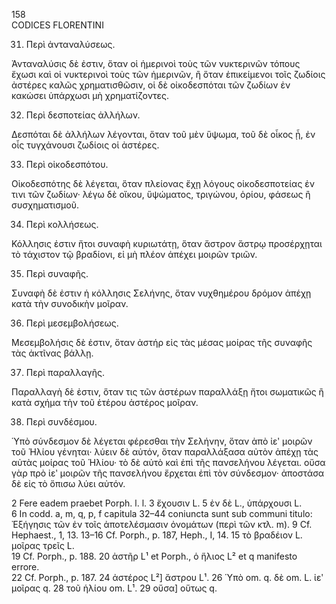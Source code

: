 158  
CODICES FLORENTINI

31. Περὶ ἀνταναλύσεως.

Ἀνταναλύσις δὲ ἐστιν, ὅταν οἱ ἡμερινοὶ τοὺς τῶν νυκτερινῶν τόπους ἔχωσι καὶ οἱ νυκτερινοὶ τοὺς τῶν ἡμερινῶν, ἢ ὅταν ἐπικείμενοι τοῖς ζωδίοις ἀστέρες καλῶς χρηματισθῶσιν, οἱ δὲ οἰκοδεσπόται τῶν ζωδίων ἐν κακώσει ὑπάρχωσι μὴ χρηματίζοντες.

32. Περὶ δεσποτείας ἀλλήλων.

Δεσπόται δὲ ἀλλήλων λέγονται, ὅταν τοῦ μὲν ὕψωμα, τοῦ δὲ οἶκος ᾖ, ἐν οἷς τυγχάνουσι ζωδίοις οἱ ἀστέρες.

33. Περὶ οἰκοδεσπότου.

Οἰκοδεσπότης δὲ λέγεται, ὅταν πλείονας ἔχῃ λόγους οἰκοδεσποτείας ἐν τινι τῶν ζωδίων· λέγω δὲ οἴκου, ὕψώματος, τριγώνου, ὁρίου, φάσεως ἢ συσχηματισμοῦ.

34. Περὶ κολλήσεως.

Κόλλησις ἐστιν ἤτοι συναφὴ κυριωτάτῃ, ὅταν ἄστρον ἄστρῳ προσέρχῃται τὸ τάχιστον τῷ βραδίονι, εἰ μὴ πλέον ἀπέχει μοιρῶν τριῶν.

35. Περὶ συναφῆς.

Συναφὴ δὲ ἐστιν ἡ κόλλησις Σελήνης, ὅταν νυχθημέρου δρόμον ἀπέχῃ κατὰ τὴν συνοδικὴν μοῖραν.

36. Περὶ μεσεμβολήσεως.

Μεσεμβολήσις δὲ ἐστιν, ὅταν ἀστήρ εἰς τὰς μέσας μοίρας τῆς συναφῆς τὰς ἀκτῖνας βάλλῃ.

37. Περὶ παραλλαγῆς.

Παραλλαγὴ δὲ ἐστιν, ὅταν τις τῶν ἀστέρων παραλλάξῃ ἤτοι σωματικῶς ἢ κατὰ σχήμα τὴν τοῦ ἑτέρου ἀστέρος μοῖραν.

38. Περὶ συνδέσμου.

Ὑπὸ σύνδεσμον δὲ λέγεται φέρεσθαι τὴν Σελήνην, ὅταν ἀπὸ ἰεʹ μοιρῶν τοῦ Ἡλίου γένηται· λύειν δὲ αὐτόν, ὅταν παραλλάξασα αὐτὸν ἀπέχῃ τὰς αὐτὰς μοίρας τοῦ Ἡλίου· τὸ δὲ αὐτὸ καὶ ἐπὶ τῆς πανσελήνου λέγεται. οὔσα γὰρ πρὸ ἰεʹ μοιρῶν τῆς πανσελήνου ἔρχεται ἐπὶ τὸν σύνδεσμον· ἀποστάσα δὲ εἰς τὸ ὄπισω λύει αὐτόν.

2 Fere eadem praebet Porph. l. l.  3 ἔχουσιν L.  5 ἐν δὲ L., ὑπάρχουσι L.  
6 In codd. a, m, q, p, f capitula 32–44 coniuncta sunt sub communi titulo: Ἐξήγησις τῶν ἐν τοῖς ἀποτελέσμασιν ὀνομάτων (περὶ τῶν κτλ. m).  9 Cf. Hephaest., 1, 13.  13–16 Cf. Porph., p. 187, Heph., I, 14.  15 τὸ βραδέιον L. μοῖρας τρεῖς L.  
19 Cf. Porph., p. 188.  20 ἀστῆρ L¹ et Porph., ὁ ἥλιος L² et q manifesto errore.  
22 Cf. Porph., p. 187.  24 ἀστέρος L²] ἄστρου L¹.  26 Ὑπὸ om. q. δὲ om. L.  ἰεʹ μοῖρας q.  28 τοῦ ἡλίου om. L¹.  29 οὔσα] οὕτως q.